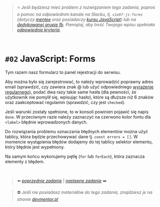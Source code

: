> :star: *Jeśli będziesz mieć problem z rozwiązaniem tego zadania, poproś o pomoc na odpowiednim kanale na Slacku, tj. `s1e07-js-forms` (dotyczy [mentee](https://devmentor.pl/mentoring-javascript/) oraz posiadaczy [kursu JavaScript](https://devmentor.pl/p/javascript-for-beginners/)) lub na [dedykowanej grupie fb](https://www.facebook.com/groups/155234921740033). Pamiętaj, aby treść Twojego wpisu spełniała [odpowiednie kryteria](https://devmentor.pl/jak-prosic-o-pomoc/).*

&nbsp;

# `#02` JavaScript: Forms


Tym razem nasz formularz to panel rejestracji do serwisu.

Aby można było się zarejestrować, to należy wprowadzić poprawny adres email (sprawdzić, czy zawiera znak @ lub użyć odpowiedniego [wyrażenie regularnego](https://developer.mozilla.org/en-US/docs/Web/JavaScript/Guide/Regular_Expressions)), podać dwa razy takie same hasła (dla pewności, że użytkownik nie pomylił się, wpisując hasło), które są dłuższe niż 6 znaków oraz zaakceptować regulamin (sprawdzić, czy jest `checked`).

Jeśli warunki zostały spełnione, to w konsoli powinien pojawić się napis `done`. W przeciwnym razie należy zaznaczyć na czerwono kolor fontu dla `<label>` błędnie wprowadzonych danych.

Do rozwiązania problemu oznaczania błędnych elementów można użyć tablicy, która będzie przechowywać dane tj. `const errors = []`. W momencie wystąpienia błędów dodajemy do tej tablicy selektor elementu, który błędnie jest wypełniony.

Na samym końcu wykonujemy pętlę (`for` lub `forEach`), która zaznacza elementy z błędem.



&nbsp;

> :arrow_left: [*poprzednie zadanie*](./../01) | [*następne zadanie*](./../03) :arrow_right:

> :no_entry: *Jeśli nie posiadasz materiałów do tego zadania, znajdziesz je na stronie [devmentor.pl](https://devmentor.pl/p/js-basics/)*
